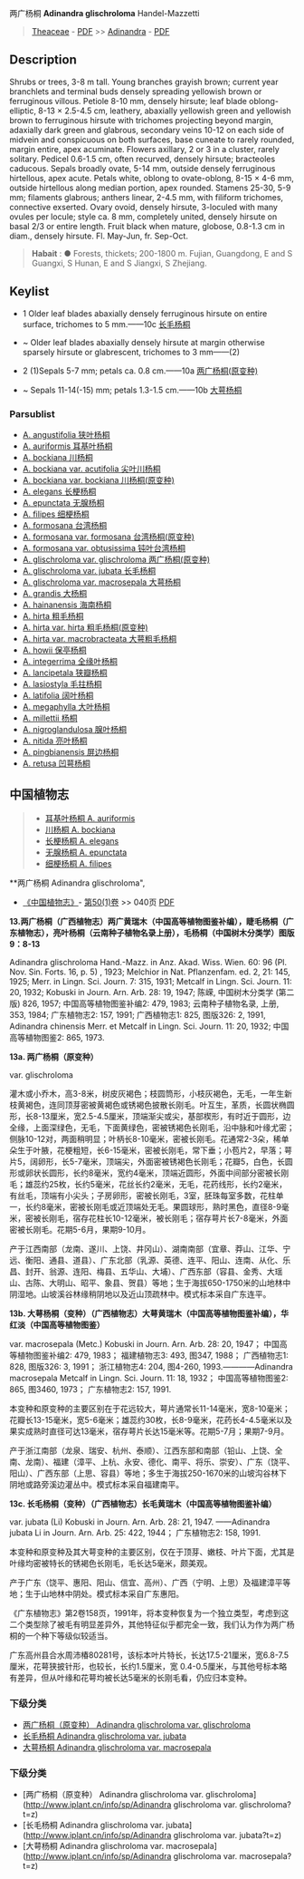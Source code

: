 两广杨桐 **Adinandra glischroloma** Handel-Mazzetti

> [Theaceae](http://www.iplant.cn/info/Theaceae?t=foc) - [PDF](http://www.iplant.cn/foc/pdf/Theaceae.pdf) >> [Adinandra](Adinandra-杨桐属.md) - [PDF](http://www.iplant.cn/foc/pdf/Adinandra.pdf)

## Description

Shrubs or trees, 3-8 m tall. Young branches grayish brown; current year branchlets and terminal buds densely spreading yellowish brown or ferruginous villous. Petiole 8-10 mm, densely hirsute; leaf blade oblong-elliptic, 8-13 × 2.5-4.5 cm, leathery, abaxially yellowish green and yellowish brown to ferruginous hirsute with trichomes projecting beyond margin, adaxially dark green and glabrous, secondary veins 10-12 on each side of midvein and conspicuous on both surfaces, base cuneate to rarely rounded, margin entire, apex acuminate. Flowers axillary, 2 or 3 in a cluster, rarely solitary. Pedicel 0.6-1.5 cm, often recurved, densely hirsute; bracteoles caducous. Sepals broadly ovate, 5-14 mm, outside densely ferruginous hirtellous, apex acute. Petals white, oblong to ovate-oblong, 8-15 × 4-6 mm, outside hirtellous along median portion, apex rounded. Stamens 25-30, 5-9 mm; filaments glabrous; anthers linear, 2-4.5 mm, with filiform trichomes, connective exserted. Ovary ovoid, densely hirsute, 3-loculed with many ovules per locule; style ca. 8 mm, completely united, densely hirsute on basal 2/3 or entire length. Fruit black when mature, globose, 0.8-1.3 cm in diam., densely hirsute. Fl. May-Jun, fr. Sep-Oct.

> **Habait** : 
>●  Forests, thickets; 200-1800 m. Fujian, Guangdong, E and S Guangxi, S Hunan, E and S Jiangxi, S Zhejiang.

## Keylist

* 1 Older leaf blades abaxially densely ferruginous hirsute on entire surface, trichomes to 5 mm.——10c [长毛杨桐](Adinandra-glischroloma-var-jubata-长毛杨桐.md)
* ~ Older leaf blades abaxially densely hirsute at margin otherwise sparsely hirsute or glabrescent, trichomes to 3 mm——(2)

* 2 (1)Sepals 5-7 mm; petals ca. 0.8 cm.——10a [两广杨桐(原变种)](Adinandra-glischroloma-var-glischroloma-两广杨桐(原变种).md)
* ~ Sepals 11-14(-15) mm; petals 1.3-1.5 cm.——10b [大萼杨桐](Adinandra-glischroloma-var-macrosepala-大萼杨桐.md)

### Parsublist

* [A.  angustifolia  狭叶杨桐](Adinandra-angustifolia-狭叶杨桐.md)
* [A.  auriformis  耳基叶杨桐](Adinandra-auriformis-耳基叶杨桐.md)
* [A.  bockiana  川杨桐](Adinandra-bockiana-川杨桐.md)
* [A.  bockiana var. acutifolia  尖叶川杨桐](Adinandra-bockiana-var-acutifolia-尖叶川杨桐.md)
* [A.  bockiana var. bockiana  川杨桐(原变种)](Adinandra-bockiana-var-bockiana-川杨桐(原变种).md)
* [A.  elegans  长梗杨桐](Adinandra-elegans-长梗杨桐.md)
* [A.  epunctata  无腺杨桐](Adinandra-epunctata-无腺杨桐.md)
* [A.  filipes  细梗杨桐](Adinandra-filipes-细梗杨桐.md)
* [A.  formosana  台湾杨桐](Adinandra-formosana-台湾杨桐.md)
* [A.  formosana var. formosana  台湾杨桐(原变种)](Adinandra-formosana-var-formosana-台湾杨桐(原变种).md)
* [A.  formosana var. obtusissima  钝叶台湾杨桐](Adinandra-formosana-var-obtusissima-钝叶台湾杨桐.md)
* [A.  glischroloma var. glischroloma  两广杨桐(原变种)](Adinandra-glischroloma-var-glischroloma-两广杨桐(原变种).md)
* [A.  glischroloma var. jubata  长毛杨桐](Adinandra-glischroloma-var-jubata-长毛杨桐.md)
* [A.  glischroloma var. macrosepala  大萼杨桐](Adinandra-glischroloma-var-macrosepala-大萼杨桐.md)
* [A.  grandis  大杨桐](Adinandra-grandis-大杨桐.md)
* [A.  hainanensis  海南杨桐](Adinandra-hainanensis-海南杨桐.md)
* [A.  hirta  粗毛杨桐](Adinandra-hirta-粗毛杨桐.md)
* [A.  hirta var. hirta  粗毛杨桐(原变种)](Adinandra-hirta-var-hirta-粗毛杨桐(原变种).md)
* [A.  hirta var. macrobracteata  大萼粗毛杨桐](Adinandra-hirta-var-macrobracteata-大萼粗毛杨桐.md)
* [A.  howii  保亭杨桐](Adinandra-howii-保亭杨桐.md)
* [A.  integerrima  全缘叶杨桐](Adinandra-integerrima-全缘叶杨桐.md)
* [A.  lancipetala  狭瓣杨桐](Adinandra-lancipetala-狭瓣杨桐.md)
* [A.  lasiostyla  毛拄杨桐](Adinandra-lasiostyla-毛拄杨桐.md)
* [A.  latifolia  阔叶杨桐](Adinandra-latifolia-阔叶杨桐.md)
* [A.  megaphylla  大叶杨桐](Adinandra-megaphylla-大叶杨桐.md)
* [A.  millettii  杨桐](Adinandra-millettii-杨桐.md)
* [A.  nigroglandulosa  腺叶杨桐](Adinandra-nigroglandulosa-腺叶杨桐.md)
* [A.  nitida  亮叶杨桐](Adinandra-nitida-亮叶杨桐.md)
* [A.  pingbianensis  屏边杨桐](Adinandra-pingbianensis-屏边杨桐.md)
* [A.  retusa  凹萼杨桐](Adinandra-retusa-凹萼杨桐.md)

## 中国植物志

> * [耳基叶杨桐  A.  auriformis](Adinandra-auriformis-耳基叶杨桐.md)
> * [川杨桐  A.  bockiana](Adinandra-bockiana-川杨桐.md)
> * [长梗杨桐  A.  elegans](Adinandra-elegans-长梗杨桐.md)
> * [无腺杨桐  A.  epunctata](Adinandra-epunctata-无腺杨桐.md)
> * [细梗杨桐  A.  filipes](Adinandra-filipes-细梗杨桐.md)

**两广杨桐 Adinandra glischroloma",

* [《中国植物志》](http://www.iplant.cn/frps)- [第50(1)卷](http://www.iplant.cn/frps/vol/50(1)) >> 040页 [PDF](http://www.iplant.cn/frps/pdf/50(1)/040.PDF)

**13.两广杨桐（广西植物志）两广黄瑞木（中国高等植物图鉴补编），睫毛杨桐（广东植物志），亮叶杨桐（云南种子植物名录上册），毛杨桐（中国树木分类学）图版9：8-13**

Adinandra glischroloma Hand.-Mazz. in Anz. Akad. Wiss. Wien. 60: 96 (Pl. Nov. Sin. Forts. 16, p. 5) , 1923; Melchior in Nat. Pflanzenfam. ed. 2, 21: 145, 1925; Merr. in Lingn. Sci. Journ. 7: 315, 1931; Metcalf in Lingn. Sci. Journ. 11: 20, 1932; Kobuski in Journ. Arn. Arb. 28: 19, 1947; 陈嵘, 中国树木分类学 (第二版) 826, 1957; 中国高等植物图鉴补编2: 479, 1983; 云南种子植物名录, 上册, 353, 1984; 广东植物志2: 157, 1991; 广西植物志1: 825, 图版326: 2, 1991, Adinandra chinensis Merr. et Metcalf in Lingn. Sci. Journ. 11: 20, 1932; 中国高等植物图鉴2: 865, 1973.

**13a. 两广杨桐（原变种）**

var. glischroloma

灌木或小乔木，高3-8米，树皮灰褐色；枝圆筒形，小枝灰褐色，无毛，一年生新枝黄褐色，连同顶芽密被黄褐色或锈褐色披散长刚毛。叶互生，革质，长圆状椭圆形，长8-13厘米，宽2.5-4.5厘米，顶端渐尖或尖，基部楔形，有时近于圆形，边全缘，上面深绿色，无毛，下面黄绿色，密被锈褐色长刚毛，沿中脉和叶缘尤密；侧脉10-12对，两面稍明显；叶柄长8-10毫米，密被长刚毛。花通常2-3朵，稀单朵生于叶腋，花梗粗短，长6-15毫米，密被长刚毛，常下垂；小苞片2，早落；萼片5，阔卵形，长5-7毫米，顶端尖，外面密被锈褐色长刚毛；花瓣5，白色，长圆形或卵状长圆形，长约8毫米，宽约4毫米，顶端近圆形，外面中间部分密被长刚毛；雄蕊约25枚，长约5毫米，花丝长约2毫米，无毛，花药线形，长约2毫米，有丝毛，顶端有小尖头；子房卵形，密被长刚毛，3室，胚珠每室多数，花柱单一，长约8毫米，密被长刚毛或近顶端处无毛。果圆球形，熟时黑色，直径8-9毫米，密被长刚毛，宿存花柱长10-12毫米，被长刚毛；宿存萼片长7-8毫米，外面密被长刚毛。花期5-6月，果期9-10月。

产于江西南部（龙南、遂川、上饶、井冈山）、湖南南部（宜章、莽山、江华、宁远、衡阳、通县、道县）、广东北部（乳源、英德、连平、阳山、连南、从化、乐昌、封开、翁源、连阳、梅县、五华山、大埔）、广西东部（容县、金秀、大瑶山、古陈、大明山、昭平、象县、贺县）等地；生于海拔650-1750米的山地林中阴湿地。山坡溪谷林缘稍阴地以及近山顶疏林中。模式标本采自广东连平。

**13b. 大萼杨桐（变种）（广西植物志）大萼黄瑞木（中国高等植物图鉴补编），华红淡（中国高等植物图鉴）**

var. macrosepala (Metc.) Kobuski in Journ. Arn. Arb. 28: 20, 1947； 中国高等植物图鉴补编2: 479, 1983； 福建植物志3: 493, 图347, 1988； 广西植物志1: 828, 图版326: 3, 1991； 浙江植物志4: 204, 图4-260, 1993.————Adinandra macrosepala Metcalf in Lingn. Sci. Journ. 11: 18, 1932； 中国高等植物图鉴2: 865, 图3460, 1973； 广东植物志2: 157, 1991.

本变种和原变种的主要区别在于花远较大，萼片通常长11-14毫米，宽8-10毫米；花瓣长13-15毫米，宽5-6毫米；雄蕊约30枚，长8-9毫米，花药长4-4.5毫米以及果实成熟时直径可达13毫米，宿存萼片长达15毫米等。花期5-7月；果期7-9月。

产于浙江南部（龙泉、瑞安、杭州、泰顺）、江西东部和南部（铅山、上饶、全南、龙南）、福建（漳平、上杭、永安、德化、南平、将乐、崇安）、广东（饶平、阳山）、广西东部（上思、容县）等地；多生于海拔250-1670米的山坡沟谷林下阴地或路旁溪边灌丛中。模式标本采自福建南平。

**13c. 长毛杨桐（变种）（广西植物志）长毛黄瑞木（中国高等植物图鉴补编）**

var. jubata (Li) Kobuski in Journ. Arn. Arb. 28: 21, 1947. ——Adinandra jubata Li in Journ. Arn. Arb. 25: 422, 1944； 广东植物志2: 158, 1991.

本变种和原变种及其大萼变种的主要区别，仅在于顶芽、嫩枝、叶片下面，尤其是叶缘均密被特长的锈褐色长刚毛，毛长达5毫米，颇美观。

产于广东（饶平、惠阳、阳山、信宜、高州）、广西（宁明、上思）及福建漳平等地；生于山地林中阴处。模式标本采自广东惠阳。

《广东植物志》第2卷158页，1991年，将本变种恢复为一个独立类型，考虑到这二个类型除了被毛有明显差异外，其他特征似乎都完全一致，我们认为作为两广杨桐的一个种下等级似较适当。

广东高州县合水周沛椿80281号，该标本叶片特长，长达17.5-21厘米，宽6.8-7.5厘米，花萼狭披针形，也较长，长约1.5厘米，宽 0.4-0.5厘米，与其他号标本略有差异，但从叶缘和花萼均被长达5毫米的长刚毛看，仍应归本变种。

### 下级分类
* [两广杨桐（原变种）  Adinandra glischroloma var. glischroloma](Adinandra-glischroloma-var-glischroloma-两广杨桐(原变种).md)
* [长毛杨桐  Adinandra glischroloma var. jubata](Adinandra-glischroloma-var-jubata-长毛杨桐.md)
* [大萼杨桐  Adinandra glischroloma var. macrosepala](Adinandra-glischroloma-var-macrosepala-大萼杨桐.md)

### 下级分类
* [两广杨桐（原变种）  Adinandra glischroloma var. glischroloma](http://www.iplant.cn/info/sp/Adinandra glischroloma var. glischroloma?t=z)
* [长毛杨桐  Adinandra glischroloma var. jubata](http://www.iplant.cn/info/sp/Adinandra glischroloma var. jubata?t=z)
* [大萼杨桐  Adinandra glischroloma var. macrosepala](http://www.iplant.cn/info/sp/Adinandra glischroloma var. macrosepala?t=z)
